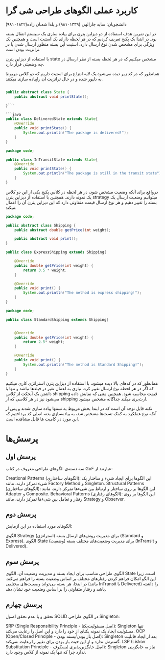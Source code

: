 # کاربرد عملی الگوهای طراحی شی گرا
دانشجویان: سایه جارالهی (۹۸۱۰۱۳۳۹) و یلدا شعبان زاده(۹۸۱۰۱۸۲۲)

در این تمرین هدف استفاده از دو دیزاین پترن برای پیاده سازی یک سیستم انتقال بسته بود. در ابتدا یک پکیج تعریف کردیم که در هر لحظه دارای یک استیت است و همچنین یک ویژگی برای مشخص شدن نوع ارسال دارد. استیت این بسته منظور ارسال شدن یا در ترانزیت بودن است. 

با استفاده از دیزاین پترن state مشخص میکنیم که در هر لحظه بسته از نظر ارسال در چه وضعیتی قرار دارد. 

همانطور که در کد زیر دیده می‌شود،‌یک لایه انتزاع برای استیت داریم که دو کلاس مربوط به دلیور شده و در حال ترانزیت آن راپیاده سازی میکنند. 


```java

public abstract class State {
    public abstract void printState();

}```

```java 
public class DeliveredState extends State{
    @Override
    public void printState() {
        System.out.println("The package is delivered!");
    }
}
```

```java
package code;

public class InTransitState extends State{
    @Override
    public void printState() {
        System.out.println("The package is still in the transit state");
    }
}
```

درواقع برای آنکه وضعیت مشخص شود، در هر لحظه در کلاس پکیج یکی از این دو کلاس یک نمونه دارند. همچنین با استفاده از دیزاین پترن strategy  میتوانیم وضعیت ارسال یک بسته را تغییر دهیم و هر نوع ارسال قیمت متفاوتی دارد که این دیزاین پترن آن را اعمال میکند. 

```java 
package code;

public abstract class Shipping {
    public abstract double getPrice(int weight);

    public abstract void print();
}
```
```java 
public class ExpressShipping extends Shipping{

    @Override
    public double getPrice(int weight) {
        return 3.5 * weight;
    }

    @Override
    public void print() {
        System.out.println("The method is express shipping!");
    }
}

```
```java
package code;

public class StandardShipping extends Shipping{


    @Override
    public double getPrice(int weight) {
        return 2.5* weight;
    }

    @Override
    public void print() {
        System.out.println("The method is Standard Shipping!");
    }
}

```
همانطور که در کدهای بالا دیده میشود، با استفاده از دیزاین پترن استراتژی کاری میکنیم که اگر در هر لحظه نوع ارسال تغییر کرد، نیازی به اعمال تغیر در فیلدها نباشد و تنها با داشتن یک آبجکت از کلاس shipping قیمت محاسبه شود. همچنین متنی که نمایش داده می‌شود نیز در هر کلاسی که از shipping ارث‌بری میکند جداگانه مشحص میشود. 


نکته قابل توجه آن است که در ابتدا بخش مربوط به تستها پیاده سازی شدند و پس از آنکه نوع عملکرد به کمک تست‌ها مشخص شد، به پیاده‌سازی بدنه اصلی کد پرداختیم که این مورد در کامیت ها قابل مشاهده است. 

# پرسش‌ها
## پرسش اول
سه دسته‌ی الگوهای طراحی معروف در کتاب GoF عبارتند از:

Creational Patterns (الگوهای ساختاری): این الگوها برای ایجاد شیء و ساختار یک شیء تمرکز دارند، مانند Factory Method و Singleton.
Structural Patterns (الگوهای ساختاری): این الگوها بر روی ساختار و ارتباط بین شیء‌ها تمرکز دارند، مانند Adapter و Composite.
Behavioral Patterns (الگوهای رفتاری): این الگوها بر روی رفتار و تعامل بین شیء‌ها تمرکز دارند، مانند Strategy و Observer.

## پرسش دوم
الگوهای مورد استفاده در این آزمایش:

الگوی Strategy (استراتژی) برای مدیریت روش‌های ارسال بسته (Standard و Express).
الگوی State (وضعیت) برای مدیریت وضعیت‌های مختلف بسته (InTransit و Delivered).

## پرسش سوم
الگوی طراحی مناسب برای ایجاد بسته و مدیریت وضعیت آن، الگوی State است. زیرا این الگو امکان فراهم کردن رفتارهای مختلف بر اساس وضعیت بسته را فراهم می‌کند. در اینجا، هر بسته می‌تواند وضعیت‌های مختلفی (مانند InTransit یا Delivered) را داشته باشد و رفتار متفاوتی را بر اساس وضعیت خود نشان دهد.


## پرسش چهارم
تحقق و یا عدم تحقق اصول SOLID در الگوی طراحی Singleton:

SRP (Single Responsibility Principle - اصل مسئولیت‌یکتا): Singleton تنها مسئولیت ایجاد یک نمونه یکتای از خود را دارد و این اصل را رعایت می‌کند.
OCP (Open/Closed Principle - اصل باز بودن/بسته بودن): Singleton بعد از ایجاد قابلیت گسترش ندارد و از این حیث باز بودن برای تغییر را رعایت نمی‌کند.
LSP (Liskov Substitution Principle - اصل جایگزین‌پذیری لیسکوف): Singleton نیاز به جایگزینی ندارد چرا که تنها یک نمونه از کلاس وجود دارد.

